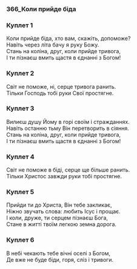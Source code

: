 ### 366_Коли прийде біда
### Куплет 1
Коли прийде біда, хто вам, скажіть, допоможе? <br/>Навіть через літа бачу я руку Божу. <br/>Стань на коліна, друг, коли прийде тривога, <br/>І ти пізнаєш вмить щастя в єднанні з Богом!
### Куплет 2
Світ не поможе, ні, серце тривога ранить. <br/>Тільки Господь тобі руки Свої простягне.
### Куплет 3
Вилиєш душу Йому в горі своїм і стражданнях. <br/>Навіть останню тьму Він перетворить в сіяння. <br/>Стань на коліна, друг, коли прийде тривога, <br/>І ти пізнаєш вмить щастя в єднанні з Богом!
### Куплет 4
Світ не поможе в біді, серце ще більше ранить. <br/>Тільки Христос завжди руки тобі простягне.
### Куплет 5
Прийди ти до Христа, Він тебе закликає, <br/>Ніжно звучать слова: любить Ісус і прощає. <br/>І коли, друже, ти серцем пізнаєш Бога, <br/>Стане в житті твоїм легкою земна дорога.
### Куплет 6
В небі чекають тебе вічні оселі з Богом, <br/>Де вже не буде біди, горя, сліз і тривоги.

